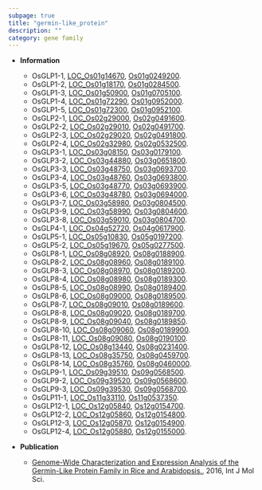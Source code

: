 ```yaml
---
subpage: true
title: "germin-like_protein"
description: ""
category: gene family
---
```


* **Information**  
    + OsGLP1-1, [LOC_Os01g14670](http://rice.plantbiology.msu.edu/cgi-bin/ORF_infopage.cgi?orf=LOC_Os01g14670), [Os01g0249200](http://rapdb.dna.affrc.go.jp/viewer/gbrowse_details/irgsp1?name=Os01g0249200).
    + OsGLP1-2, [LOC_Os01g18170](http://rice.plantbiology.msu.edu/cgi-bin/ORF_infopage.cgi?orf=LOC_Os01g18170), [Os01g0284500](http://rapdb.dna.affrc.go.jp/viewer/gbrowse_details/irgsp1?name=Os01g0284500).
    + OsGLP1-3, [LOC_Os01g50900](http://rice.plantbiology.msu.edu/cgi-bin/ORF_infopage.cgi?orf=LOC_Os01g50900), [Os01g0705100](http://rapdb.dna.affrc.go.jp/viewer/gbrowse_details/irgsp1?name=Os01g0705100).
    + OsGLP1-4, [LOC_Os01g72290](http://rice.plantbiology.msu.edu/cgi-bin/ORF_infopage.cgi?orf=LOC_Os01g72290), [Os01g0952000](http://rapdb.dna.affrc.go.jp/viewer/gbrowse_details/irgsp1?name=Os01g0952000).
    + OsGLP1-5, [LOC_Os01g72300](http://rice.plantbiology.msu.edu/cgi-bin/ORF_infopage.cgi?orf=LOC_Os01g72300), [Os01g0952100](http://rapdb.dna.affrc.go.jp/viewer/gbrowse_details/irgsp1?name=Os01g0952100).
    + OsGLP2-1, [LOC_Os02g29000](http://rice.plantbiology.msu.edu/cgi-bin/ORF_infopage.cgi?orf=LOC_Os02g29000), [Os02g0491600](http://rapdb.dna.affrc.go.jp/viewer/gbrowse_details/irgsp1?name=Os02g0491600).
    + OsGLP2-2, [LOC_Os02g29010](http://rice.plantbiology.msu.edu/cgi-bin/ORF_infopage.cgi?orf=LOC_Os02g29010), [Os02g0491700](http://rapdb.dna.affrc.go.jp/viewer/gbrowse_details/irgsp1?name=Os02g0491700).
    + OsGLP2-3, [LOC_Os02g29020](http://rice.plantbiology.msu.edu/cgi-bin/ORF_infopage.cgi?orf=LOC_Os02g29020), [Os02g0491800](http://rapdb.dna.affrc.go.jp/viewer/gbrowse_details/irgsp1?name=Os02g0491800).
    + OsGLP2-4, [LOC_Os02g32980](http://rice.plantbiology.msu.edu/cgi-bin/ORF_infopage.cgi?orf=LOC_Os02g32980), [Os02g0532500](http://rapdb.dna.affrc.go.jp/viewer/gbrowse_details/irgsp1?name=Os02g0532500).
    + OsGLP3-1, [LOC_Os03g08150](http://rice.plantbiology.msu.edu/cgi-bin/ORF_infopage.cgi?orf=LOC_Os03g08150), [Os03g0179100](http://rapdb.dna.affrc.go.jp/viewer/gbrowse_details/irgsp1?name=Os03g0179100).
    + OsGLP3-2, [LOC_Os03g44880](http://rice.plantbiology.msu.edu/cgi-bin/ORF_infopage.cgi?orf=LOC_Os03g44880), [Os03g0651800](http://rapdb.dna.affrc.go.jp/viewer/gbrowse_details/irgsp1?name=Os03g0651800).
    + OsGLP3-3, [LOC_Os03g48750](http://rice.plantbiology.msu.edu/cgi-bin/ORF_infopage.cgi?orf=LOC_Os03g48750), [Os03g0693700](http://rapdb.dna.affrc.go.jp/viewer/gbrowse_details/irgsp1?name=Os03g0693700).
    + OsGLP3-4, [LOC_Os03g48760](http://rice.plantbiology.msu.edu/cgi-bin/ORF_infopage.cgi?orf=LOC_Os03g48760), [Os03g0693800](http://rapdb.dna.affrc.go.jp/viewer/gbrowse_details/irgsp1?name=Os03g0693800).
    + OsGLP3-5, [LOC_Os03g48770](http://rice.plantbiology.msu.edu/cgi-bin/ORF_infopage.cgi?orf=LOC_Os03g48770), [Os03g0693900](http://rapdb.dna.affrc.go.jp/viewer/gbrowse_details/irgsp1?name=Os03g0693900).
    + OsGLP3-6, [LOC_Os03g48780](http://rice.plantbiology.msu.edu/cgi-bin/ORF_infopage.cgi?orf=LOC_Os03g48780), [Os03g0694000](http://rapdb.dna.affrc.go.jp/viewer/gbrowse_details/irgsp1?name=Os03g0694000).
    + OsGLP3-7, [LOC_Os03g58980](http://rice.plantbiology.msu.edu/cgi-bin/ORF_infopage.cgi?orf=LOC_Os03g58980), [Os03g0804500](http://rapdb.dna.affrc.go.jp/viewer/gbrowse_details/irgsp1?name=Os03g0804500).
    + OsGLP3-9, [LOC_Os03g58990](http://rice.plantbiology.msu.edu/cgi-bin/ORF_infopage.cgi?orf=LOC_Os03g58990), [Os03g0804600](http://rapdb.dna.affrc.go.jp/viewer/gbrowse_details/irgsp1?name=Os03g0804600).
    + OsGLP3-8, [LOC_Os03g59010](http://rice.plantbiology.msu.edu/cgi-bin/ORF_infopage.cgi?orf=LOC_Os03g59010), [Os03g0804700](http://rapdb.dna.affrc.go.jp/viewer/gbrowse_details/irgsp1?name=Os03g0804700).
    + OsGLP4-1, [LOC_Os04g52720](http://rice.plantbiology.msu.edu/cgi-bin/ORF_infopage.cgi?orf=LOC_Os04g52720), [Os04g0617900](http://rapdb.dna.affrc.go.jp/viewer/gbrowse_details/irgsp1?name=Os04g0617900).
    + OsGLP5-1, [LOC_Os05g10830](http://rice.plantbiology.msu.edu/cgi-bin/ORF_infopage.cgi?orf=LOC_Os05g10830), [Os05g0197200](http://rapdb.dna.affrc.go.jp/viewer/gbrowse_details/irgsp1?name=Os05g0197200).
    + OsGLP5-2, [LOC_Os05g19670](http://rice.plantbiology.msu.edu/cgi-bin/ORF_infopage.cgi?orf=LOC_Os05g19670), [Os05g0277500](http://rapdb.dna.affrc.go.jp/viewer/gbrowse_details/irgsp1?name=Os05g0277500).
    + OsGLP8-1, [LOC_Os08g08920](http://rice.plantbiology.msu.edu/cgi-bin/ORF_infopage.cgi?orf=LOC_Os08g08920), [Os08g0188900](http://rapdb.dna.affrc.go.jp/viewer/gbrowse_details/irgsp1?name=Os08g0188900).
    + OsGLP8-2, [LOC_Os08g08960](http://rice.plantbiology.msu.edu/cgi-bin/ORF_infopage.cgi?orf=LOC_Os08g08960), [Os08g0189100](http://rapdb.dna.affrc.go.jp/viewer/gbrowse_details/irgsp1?name=Os08g0189100).
    + OsGLP8-3, [LOC_Os08g08970](http://rice.plantbiology.msu.edu/cgi-bin/ORF_infopage.cgi?orf=LOC_Os08g08970), [Os08g0189200](http://rapdb.dna.affrc.go.jp/viewer/gbrowse_details/irgsp1?name=Os08g0189200).
    + OsGLP8-4, [LOC_Os08g08980](http://rice.plantbiology.msu.edu/cgi-bin/ORF_infopage.cgi?orf=LOC_Os08g08980), [Os08g0189300](http://rapdb.dna.affrc.go.jp/viewer/gbrowse_details/irgsp1?name=Os08g0189300).
    + OsGLP8-5, [LOC_Os08g08990](http://rice.plantbiology.msu.edu/cgi-bin/ORF_infopage.cgi?orf=LOC_Os08g08990), [Os08g0189400](http://rapdb.dna.affrc.go.jp/viewer/gbrowse_details/irgsp1?name=Os08g0189400).
    + OsGLP8-6, [LOC_Os08g09000](http://rice.plantbiology.msu.edu/cgi-bin/ORF_infopage.cgi?orf=LOC_Os08g09000), [Os08g0189500](http://rapdb.dna.affrc.go.jp/viewer/gbrowse_details/irgsp1?name=Os08g0189500).
    + OsGLP8-7, [LOC_Os08g09010](http://rice.plantbiology.msu.edu/cgi-bin/ORF_infopage.cgi?orf=LOC_Os08g09010), [Os08g0189600](http://rapdb.dna.affrc.go.jp/viewer/gbrowse_details/irgsp1?name=Os08g0189600).
    + OsGLP8-8, [LOC_Os08g09020](http://rice.plantbiology.msu.edu/cgi-bin/ORF_infopage.cgi?orf=LOC_Os08g09020), [Os08g0189700](http://rapdb.dna.affrc.go.jp/viewer/gbrowse_details/irgsp1?name=Os08g0189700).
    + OsGLP8-9, [LOC_Os08g09040](http://rice.plantbiology.msu.edu/cgi-bin/ORF_infopage.cgi?orf=LOC_Os08g09040), [Os08g0189850](http://rapdb.dna.affrc.go.jp/viewer/gbrowse_details/irgsp1?name=Os08g0189850).
    + OsGLP8-10, [LOC_Os08g09060](http://rice.plantbiology.msu.edu/cgi-bin/ORF_infopage.cgi?orf=LOC_Os08g09060), [Os08g0189900](http://rapdb.dna.affrc.go.jp/viewer/gbrowse_details/irgsp1?name=Os08g0189900).
    + OsGLP8-11, [LOC_Os08g09080](http://rice.plantbiology.msu.edu/cgi-bin/ORF_infopage.cgi?orf=LOC_Os08g09080), [Os08g0190100](http://rapdb.dna.affrc.go.jp/viewer/gbrowse_details/irgsp1?name=Os08g0190100).
    + OsGLP8-12, [LOC_Os08g13440](http://rice.plantbiology.msu.edu/cgi-bin/ORF_infopage.cgi?orf=LOC_Os08g13440), [Os08g0231400](http://rapdb.dna.affrc.go.jp/viewer/gbrowse_details/irgsp1?name=Os08g0231400).
    + OsGLP8-13, [LOC_Os08g35750](http://rice.plantbiology.msu.edu/cgi-bin/ORF_infopage.cgi?orf=LOC_Os08g35750), [Os08g0459700](http://rapdb.dna.affrc.go.jp/viewer/gbrowse_details/irgsp1?name=Os08g0459700).
    + OsGLP8-14, [LOC_Os08g35760](http://rice.plantbiology.msu.edu/cgi-bin/ORF_infopage.cgi?orf=LOC_Os08g35760), [Os08g0460000](http://rapdb.dna.affrc.go.jp/viewer/gbrowse_details/irgsp1?name=Os08g0460000).
    + OsGLP9-1, [LOC_Os09g39510](http://rice.plantbiology.msu.edu/cgi-bin/ORF_infopage.cgi?orf=LOC_Os09g39510), [Os09g0568500](http://rapdb.dna.affrc.go.jp/viewer/gbrowse_details/irgsp1?name=Os09g0568500).
    + OsGLP9-2, [LOC_Os09g39520](http://rice.plantbiology.msu.edu/cgi-bin/ORF_infopage.cgi?orf=LOC_Os09g39520), [Os09g0568600](http://rapdb.dna.affrc.go.jp/viewer/gbrowse_details/irgsp1?name=Os09g0568600).
    + OsGLP9-3, [LOC_Os09g39530](http://rice.plantbiology.msu.edu/cgi-bin/ORF_infopage.cgi?orf=LOC_Os09g39530), [Os09g0568700](http://rapdb.dna.affrc.go.jp/viewer/gbrowse_details/irgsp1?name=Os09g0568700).
    + OsGLP11-1, [LOC_Os11g33110](http://rice.plantbiology.msu.edu/cgi-bin/ORF_infopage.cgi?orf=LOC_Os11g33110), [Os11g0537350](http://rapdb.dna.affrc.go.jp/viewer/gbrowse_details/irgsp1?name=Os11g0537350).
    + OsGLP12-1, [LOC_Os12g05840](http://rice.plantbiology.msu.edu/cgi-bin/ORF_infopage.cgi?orf=LOC_Os12g05840), [Os12g0154700](http://rapdb.dna.affrc.go.jp/viewer/gbrowse_details/irgsp1?name=Os12g0154700).
    + OsGLP12-2, [LOC_Os12g05860](http://rice.plantbiology.msu.edu/cgi-bin/ORF_infopage.cgi?orf=LOC_Os12g05860), [Os12g0154800](http://rapdb.dna.affrc.go.jp/viewer/gbrowse_details/irgsp1?name=Os12g0154800).
    + OsGLP12-3, [LOC_Os12g05870](http://rice.plantbiology.msu.edu/cgi-bin/ORF_infopage.cgi?orf=LOC_Os12g05870), [Os12g0154900](http://rapdb.dna.affrc.go.jp/viewer/gbrowse_details/irgsp1?name=Os12g0154900).
    + OsGLP12-4, [LOC_Os12g05880](http://rice.plantbiology.msu.edu/cgi-bin/ORF_infopage.cgi?orf=LOC_Os12g05880), [Os12g0155000](http://rapdb.dna.affrc.go.jp/viewer/gbrowse_details/irgsp1?name=Os12g0155000).

* **Publication**  
    + [Genome-Wide Characterization and Expression Analysis of the Germin-Like Protein Family in Rice and Arabidopsis.](http://www.ncbi.nlm.nih.gov/pubmed?term=Genome-Wide+Characterization+and+Expression+Analysis+of+the+Germin-Like+Protein+Family+in+Rice+and+Arabidopsis.%5BTitle%5D), 2016, Int J Mol Sci.


